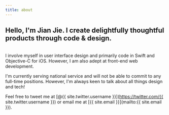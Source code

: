 ```yaml
---
title: about
---
```

## Hello, I'm Jian Jie. I create delightfully thoughtful products through code & design.
<br/>
I involve myself in user interface design and primarily code in Swift and Objective-C for iOS. However, I am also 
adept at front-end web development.

I'm currently serving national service and will not be able to commit to any full-time positions. However, I'm always 
keen to talk about all things design and tech!

Feel free to tweet me at [@{{ site.twitter.username }}](https://twitter.com/{{ site.twitter.username }}) or email me 
at [{{ site.email }}](mailto:{{ site.email }}).

